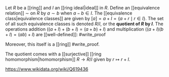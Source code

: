 Let $R$ be a [[ring]] and $I$ an [[ring ideal|ideal]] in $R$. Define an [[equivalence relation]] $\sim$ on $R$ by $a\sim b$ when $a-b \in I$. The [[equivalence class|equivalence classes]] are given by $[a] = a+ I = \{a+r \mid r\in I\}$. The set of all such equivalence classes is denoted $R/I$, or the **quotient of $R$ by $I$**.  The operations addition ($(a+I)+ (b+I) = (a+b)+I$) and multiplication ($(a+I)(b+I) = (ab)+I$) are [[well-defined]]: #write_proof 

Moreover, this itself is a [[ring]] #write_proof.

The quotient comes with a [[surjective]] [[ring homomorphism|homomorphism]] $R\to R/I$ given by $r\mapsto r+I$.

https://www.wikidata.org/wiki/Q619436
